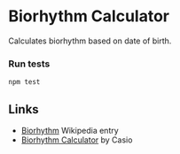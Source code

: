 # Biorhythm Calculator

Calculates biorhythm based on date of birth.

### Run tests
    npm test


## Links

 * [Biorhythm](https://en.wikipedia.org/wiki/Biorhythm) Wikipedia entry
 * [Biorhythm Calculator](https://keisan.casio.com/exec/system/1340246447) by Casio
